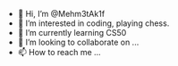 - 👋 Hi, I’m @Mehm3tAk1f
- 👀 I’m interested in coding, playing chess.
- 🌱 I’m currently learning CS50
- 💞️ I’m looking to collaborate on ...
- 📫 How to reach me ...

<!---
Mehm3tAk1f/Mehm3tAk1f is a ✨ special ✨ repository because its `README.md` (this file) appears on your GitHub profile.
You can click the Preview link to take a look at your changes.
--->
